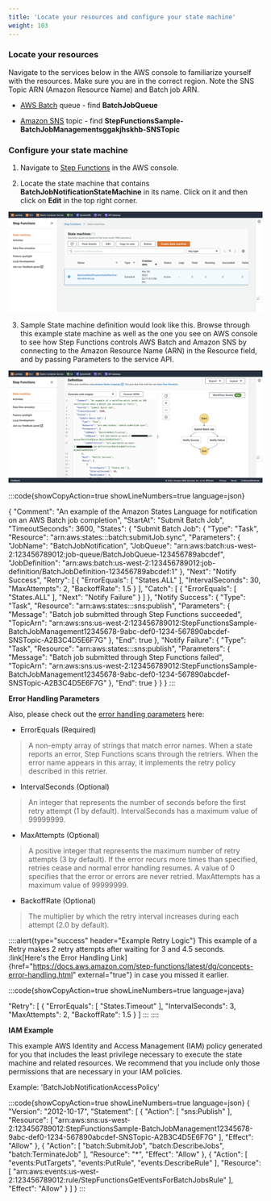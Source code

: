 ```yaml
---
title: 'Locate your resources and configure your state machine'
weight: 103
---
```


### Locate your resources

Navigate to the services below in the AWS console to familiarize yourself with the resources. Make sure you are in the correct region. Note the SNS Topic ARN (Amazon Resource Name) and Batch job ARN. 



- [AWS Batch](https://console.aws.amazon.com/batch/v2/home) queue - find **BatchJobQueue**

- [Amazon SNS](https://console.aws.amazon.com/sns/v3/home) topic - find **StepFunctionsSample-BatchJobManagementsggakjhskhb-SNSTopic**


### Configure your state machine

1. Navigate to [Step Functions](https://console.aws.amazon.com/states/home) in the AWS console.

2. Locate the state machine that contains **BatchJobNotificationStateMachine** in its name. Click on it and then click on **Edit** in the top right corner.

![EDIT](/static/img/module-10/errorhandlingbatchjob.png)

3. Sample State machine definition would look like this. Browse through this example state machine as well as the one you see on AWS console to see how Step Functions controls AWS Batch and Amazon SNS by connecting to the Amazon Resource Name (ARN) in the Resource field, and by passing Parameters to the service API.

![EDIT](/static/img/module-10/errorhandlingbatchjob1.png)

:::code{showCopyAction=true showLineNumbers=true language=json}

{
  "Comment": "An example of the Amazon States Language for notification on an AWS Batch job completion",
  "StartAt": "Submit Batch Job",
  "TimeoutSeconds": 3600,
  "States": {
    "Submit Batch Job": {
      "Type": "Task",
      "Resource": "arn:aws:states:::batch:submitJob.sync",
      "Parameters": {
        "JobName": "BatchJobNotification",
        "JobQueue": "arn:aws:batch:us-west-2:123456789012:job-queue/BatchJobQueue-123456789abcdef",
        "JobDefinition": "arn:aws:batch:us-west-2:123456789012:job-definition/BatchJobDefinition-123456789abcdef:1"
      },
      "Next": "Notify Success",
      "Retry": [
        {
          "ErrorEquals": [
            "States.ALL"
          ],
          "IntervalSeconds": 30,
          "MaxAttempts": 2,
          "BackoffRate": 1.5
        }
      ],
      "Catch": [
        {
          "ErrorEquals": [ "States.ALL" ],
          "Next": "Notify Failure"
        }
      ]
    },
    "Notify Success": {
      "Type": "Task",
      "Resource": "arn:aws:states:::sns:publish",
      "Parameters": {
        "Message": "Batch job submitted through Step Functions succeeded",
        "TopicArn": "arn:aws:sns:us-west-2:123456789012:StepFunctionsSample-BatchJobManagement12345678-9abc-def0-1234-567890abcdef-SNSTopic-A2B3C4D5E6F7G"
      },
      "End": true
    },
    "Notify Failure": {
      "Type": "Task",
      "Resource": "arn:aws:states:::sns:publish",
      "Parameters": {
        "Message": "Batch job submitted through Step Functions failed",
        "TopicArn": "arn:aws:sns:us-west-2:123456789012:StepFunctionsSample-BatchJobManagement12345678-9abc-def0-1234-567890abcdef-SNSTopic-A2B3C4D5E6F7G"
      },
      "End": true
    }
  }
}
:::

**Error Handling Parameters**

Also, please check out the [error handling parameters](https://docs.aws.amazon.com/step-functions/latest/dg/concepts-error-handling.html) here:

- ErrorEquals (Required)
> A non-empty array of strings that match error names. When a state reports an error, Step Functions scans through the retriers. When the error name appears in this array, it implements the retry policy described in this retrier.

- IntervalSeconds (Optional)
> An integer that represents the number of seconds before the first retry attempt (1 by default). IntervalSeconds has a maximum value of 99999999.

- MaxAttempts (Optional)
> A positive integer that represents the maximum number of retry attempts (3 by default). If the error recurs more times than specified, retries cease and normal error handling resumes. A value of 0 specifies that the error or errors are never retried. MaxAttempts has a maximum value of 99999999.

- BackoffRate (Optional)
> The multiplier by which the retry interval increases during each attempt (2.0 by default).


::::alert{type="success" header="Example Retry Logic"}
This example of a Retry makes 2 retry attempts after waiting for 3 and 4.5 seconds.
:link[Here's the Error Handling Link]{href="https://docs.aws.amazon.com/step-functions/latest/dg/concepts-error-handling.html" external="true"} in case you missed it earlier.

:::code{showCopyAction=true showLineNumbers=true language=java}

"Retry": [ {
   "ErrorEquals": [ "States.Timeout" ],
   "IntervalSeconds": 3,
   "MaxAttempts": 2,
   "BackoffRate": 1.5
} ]
:::
::::

**IAM Example**

This example AWS Identity and Access Management (IAM) policy generated for you that includes the least privilege necessary to execute the state machine and related resources. We recommend that you include only those permissions that are necessary in your IAM policies.

Example: 'BatchJobNotificationAccessPolicy'

:::code{showCopyAction=true showLineNumbers=true language=json}
{
    "Version": "2012-10-17",
    "Statement": [
        {
            "Action": [
                "sns:Publish"
            ],
            "Resource": [
                "arn:aws:sns:us-west-2:123456789012:StepFunctionsSample-BatchJobManagement12345678-9abc-def0-1234-567890abcdef-SNSTopic-A2B3C4D5E6F7G"
            ],
            "Effect": "Allow"
        },
        {
            "Action": [
                "batch:SubmitJob",
                "batch:DescribeJobs",
                "batch:TerminateJob"
            ],
            "Resource": "*",
            "Effect": "Allow"
        },
        {
            "Action": [
                "events:PutTargets",
                "events:PutRule",
                "events:DescribeRule"
            ],
            "Resource": [
                "arn:aws:events:us-west-2:123456789012:rule/StepFunctionsGetEventsForBatchJobsRule"
            ],
            "Effect": "Allow"
        }
    ]
}
:::